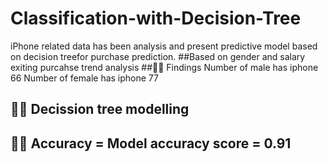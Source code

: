 # Classification-with-Decision-Tree
iPhone related data has been analysis and present predictive model based on decision treefor purchase prediction.
##Based on gender and salary exiting purcahse trend analysis
##👨‍💻 Findings 
Number of male has iphone  66
Number of female has iphone  77
## 👨‍💻 Decission tree modelling
## 👨‍💻 Accuracy = Model accuracy score = 0.91
